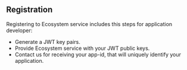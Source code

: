 <!-- ---
id: getting-started
title: Getting Started
--- -->

## Registration

Registering to Ecosystem service includes this steps for application developer:

* Generate a JWT key pairs.
* Provide Ecosystem service with your JWT public keys.
* Contact us for receiving your app-id, that will uniquely identify your application.
